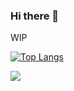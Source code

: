 ### Hi there 👋
WIP


[![Top Langs](https://github-readme-stats-seven-zeta-75.vercel.app/api/top-langs/?username=Gameoholic&theme=dark&show_icons=true&count_private=true)](https://github.com/anuraghazra/github-readme-stats)


  <div align="left">
    <picture>
      <source
        srcset="https://github-readme-stats.vercel.app/api?username=Gameoholic&show_icons=true"
        media="(prefers-color-scheme: dark), (prefers-color-scheme: no-preference)"
      />
      <img src="https://github-readme-stats.vercel.app/api?username=Gameoholic&show_icons=true" />
    </picture>
  </div>
</details>
